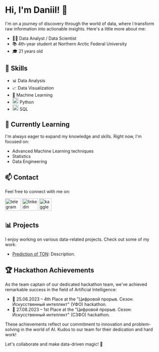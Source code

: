 # Hi, I'm Daniil! 👋

I'm on a journey of discovery through the world of data, where I transform raw information into actionable insights. Here's a little more about me:

- 🧑‍💻 Data Analyst / Data Scientist
- 📚 4th-year student at Northern Arctic Federal University
- 🎓 21 years old

## 🔧 Skills

- 📊 Data Analysis
- 📈 Data Visualization
- 🤖 Machine Learning
- [<img src="https://cdn.jsdelivr.net/gh/devicons/devicon/icons/python/python-original.svg" width="20" height="20" alt="Python icon" />](https://www.python.org/) Python
- [<img src="https://cdn.jsdelivr.net/gh/devicons/devicon/icons/postgresql/postgresql-original.svg" width="20" height="20" alt="postgresql logo"  />](https://www.w3schools.com/sql/) SQL


## 🌱 Currently Learning

I'm always eager to expand my knowledge and skills. Right now, I'm focused on:

- Advanced Machine Learning techniques
- Statistics
- Data Engineering

## 📫 Contact

Feel free to connect with me on:

[<img src="https://raw.githubusercontent.com/maurodesouza/profile-readme-generator/master/src/assets/icons/social/telegram/default.svg" width="52" height="40" alt="telegram logo" />](https://t.me/your-telegram)
[<img src="https://raw.githubusercontent.com/maurodesouza/profile-readme-generator/master/src/assets/icons/social/linkedin/default.svg" width="52" height="40" alt="linkedin logo" />](https://www.linkedin.com/in/your-profile)
[<img src="https://cdn.jsdelivr.net/gh/devicons/devicon/icons/kaggle/kaggle-original.svg" height="40" alt="kaggle logo" />](https://www.kaggle.com/your-profile)


## 📊 Projects

I enjoy working on various data-related projects. Check out some of my work:

- [Prediction of TON](link-to-project-1): Description.

## 🏆 Hackathon Achievements

As the team captain of our dedicated hackathon team, we've achieved remarkable success in the field of Artificial Intelligence:

- 🥈 25.06.2023 – 4th Place at the "Цифровой прорыв. Сезон: Искусственный интеллект" (УФО) hackathon.
- 🥇 27.08.2023 – 1st Place at the "Цифровой прорыв. Сезон: Искусственный интеллект" (СЗФО) hackathon.

These achievements reflect our commitment to innovation and problem-solving in the world of AI. Kudos to our team for their dedication and hard work!


Let's collaborate and make data-driven magic! 🚀
